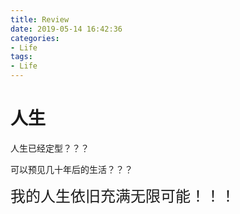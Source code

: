```yaml
---
title: Review
date: 2019-05-14 16:42:36
categories:
- Life
tags:
- Life
---
```

# 人生

人生已经定型？？？

可以预见几十年后的生活？？？

<font size="+2">我的人生依旧充满无限可能！！！</font>
